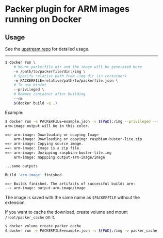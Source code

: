 # Packer plugin for ARM images running on Docker

## Usage

See the [upstream repo](https://github.com/solo-io/packer-builder-arm-image) for detailed usage.

---

```bash
$ docker run \
    # Mount packerfile dir and the image will be generated here
    -v /path/to/packerfile/dir:/img \
    # Specify relative path from /img dir (in container)
    -e PACKERFILE=relative/path/to/packerfile.json \
    # To use binfmt
    --privileged \
    # Remove container after building
    --rm
    $(docker build -q .)
```

Example:
```bash
$ docker run -e PACKERFILE=example.json -v ${PWD}:/img --privileged --rm $(docker build -q .)
arm-image output will be in this color.

==> arm-image: Downloading or copying Image
    arm-image: Downloading or copying: raspbian-buster-lite.zip
==> arm-image: Copying source image.
==> arm-image: Image is a zip file.
==> arm-image: Unzipping raspbian-buster-lite.img
    arm-image: mappping output-arm-image/image

...some outputs

Build 'arm-image' finished.

==> Builds finished. The artifacts of successful builds are:
--> arm-image: output-arm-image/image
```
The image is saved with the same name as `$PACKERFILE` without the extension.

If you want to cache the download,
create volume and mount `/root/packer_cache` on it.

```bash
$ docker volume create packer_cache
$ docker run -e PACKERFILE=example.json -v ${PWD}:/img -v packer_cache:/root/packer_cache --privileged --rm $(docker build -q .)
```
